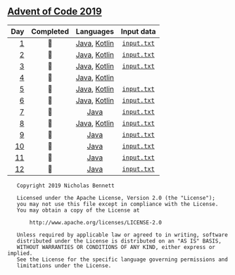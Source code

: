 ## [Advent of Code 2019](https://adventofcode.com/2019/)

| Day | Completed | Languages | Input data |
|----:|:---------:|:---------:|:----------:|
| [1](https://adventofcode.com/2019/day/1) | :star2: | [Java](src/day1/JavaMain.java), [Kotlin](src/day1/KotlinMain.kt) | [`input.txt`](data/day1/input.txt) |
| [2](https://adventofcode.com/2019/day/2) | :star2: | [Java](src/day2/JavaMain.java), [Kotlin](src/day2/KotlinMain.kt) | [`input.txt`](data/day2/input.txt) |
| [3](https://adventofcode.com/2019/day/3) | :star2: | [Java](src/day3/JavaMain.java), [Kotlin](src/day3/KotlinMain.kt) | [`input.txt`](data/day3/input.txt) |
| [4](https://adventofcode.com/2019/day/4) | :star2: | [Java](src/day4/JavaMain.java), [Kotlin](src/day4/KotlinMain.kt) | |
| [5](https://adventofcode.com/2019/day/5) | :star2: | [Java](src/day5/JavaMain.java), [Kotlin](src/day5/KotlinMain.kt) | [`input.txt`](data/day5/input.txt) |
| [6](https://adventofcode.com/2019/day/6) | :star2: | [Java](src/day6/JavaMain.java), [Kotlin](src/day6/KotlinMain.kt) | [`input.txt`](data/day6/input.txt) |
| [7](https://adventofcode.com/2019/day/7) | :star2: | [Java](src/day7/JavaMain.java) <!-- , [Kotlin](src/day7/KotlinMain.kt) --> | [`input.txt`](data/day7/input.txt) |
| [8](https://adventofcode.com/2019/day/8) | :star2: | [Java](src/day8/JavaMain.java), [Kotlin](src/day8/KotlinMain.kt) | [`input.txt`](data/day8/input.txt) |
| [9](https://adventofcode.com/2019/day/9) | :star2: | [Java](src/day9/JavaMain.java) <!-- , [Kotlin](src/day9/KotlinMain.kt) --> | [`input.txt`](data/day9/input.txt) |
| [10](https://adventofcode.com/2019/day/10) | :star2: | [Java](src/day10/JavaMain.java) <!-- , [Kotlin](src/day10/KotlinMain.kt) --> | [`input.txt`](data/day10/input.txt) |
| [11](https://adventofcode.com/2019/day/11) | :star2: | [Java](src/day11/JavaMain.java) <!-- , [Kotlin](src/day11/KotlinMain.kt) --> | [`input.txt`](data/day11/input.txt) |
| [12](https://adventofcode.com/2019/day/12) | :star2: | [Java](src/day12/JavaMain.java) <!-- , [Kotlin](src/day12/KotlinMain.kt) --> | [`input.txt`](data/day12/input.txt) |

<!--
| [13](https://adventofcode.com/2019/day/13) | :star2: | [Java](src/day13/JavaMain.java), [Kotlin](src/day13/KotlinMain.kt) | [`input.txt`](data/day13/input.txt) |
| [14](https://adventofcode.com/2019/day/14) | :star2: | [Java](src/day14/JavaMain.java), [Kotlin](src/day14/KotlinMain.kt) | [`input.txt`](data/day14/input.txt) |
| [15](https://adventofcode.com/2019/day/15) | :star2: | [Java](src/day15/JavaMain.java), [Kotlin](src/day15/KotlinMain.kt) | [`input.txt`](data/day15/input.txt) |
| [16](https://adventofcode.com/2019/day/16) | :star2: | [Java](src/day16/JavaMain.java), [Kotlin](src/day16/KotlinMain.kt) | [`input.txt`](data/day16/input.txt) |
| [17](https://adventofcode.com/2019/day/17) | :star2: | [Java](src/day17/JavaMain.java), [Kotlin](src/day17/KotlinMain.kt) | [`input.txt`](data/day17/input.txt) |
| [18](https://adventofcode.com/2019/day/18) | :star2: | [Java](src/day18/JavaMain.java), [Kotlin](src/day18/KotlinMain.kt) | [`input.txt`](data/day18/input.txt) |
| [19](https://adventofcode.com/2019/day/19) | :star2: | [Java](src/day19/JavaMain.java), [Kotlin](src/day19/KotlinMain.kt) | [`input.txt`](data/day19/input.txt) |
| [20](https://adventofcode.com/2019/day/20) | :star2: | [Java](src/day20/JavaMain.java), [Kotlin](src/day20/KotlinMain.kt) | [`input.txt`](data/day20/input.txt) |
| [21](https://adventofcode.com/2019/day/21) | :star2: | [Java](src/day21/JavaMain.java), [Kotlin](src/day21/KotlinMain.kt) | [`input.txt`](data/day21/input.txt) |
| [22](https://adventofcode.com/2019/day/22) | :star2: | [Java](src/day22/JavaMain.java), [Kotlin](src/day22/KotlinMain.kt) | [`input.txt`](data/day22/input.txt) |
| [23](https://adventofcode.com/2019/day/23) | :star2: | [Java](src/day23/JavaMain.java), [Kotlin](src/day23/KotlinMain.kt) | [`input.txt`](data/day23/input.txt) |
| [24](https://adventofcode.com/2019/day/24) | :star2: | [Java](src/day24/JavaMain.java), [Kotlin](src/day24/KotlinMain.kt) | [`input.txt`](data/day24/input.txt) |
| [25](https://adventofcode.com/2019/day/25) | :star2: | [Java](src/day25/JavaMain.java), [Kotlin](src/day25/KotlinMain.kt) | [`input.txt`](data/day25/input.txt) |
-->

```text
   Copyright 2019 Nicholas Bennett

   Licensed under the Apache License, Version 2.0 (the "License");
   you may not use this file except in compliance with the License.
   You may obtain a copy of the License at

       http://www.apache.org/licenses/LICENSE-2.0

   Unless required by applicable law or agreed to in writing, software
   distributed under the License is distributed on an "AS IS" BASIS,
   WITHOUT WARRANTIES OR CONDITIONS OF ANY KIND, either express or implied.
   See the License for the specific language governing permissions and
   limitations under the License.
```